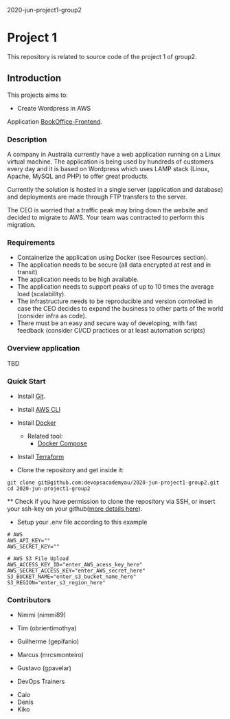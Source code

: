 2020-jun-project1-group2

# Project 1

This repository is related to source code of the project 1 of group2.


## Introduction
This projects aims to:
* Create Wordpress in AWS

Application [BookOffice-Frontend](https://gitlab.com/guidance-experts/bookoffice/bookoffice-react).

### Description

A company in Australia currently have a web application running on a Linux virtual machine. The application is being used by hundreds of customers every day and it is based on Wordpress which uses LAMP stack (Linux, Apache, MySQL and PHP) to offer great products.

Currently the solution is hosted in a single server (application and database) and deployments are made through FTP transfers to the server.

The CEO is worried that a traffic peak may bring down the website and decided to migrate to AWS. Your team was contracted to perform this migration.

### Requirements

- Containerize the application using Docker (see Resources section).
- The application needs to be secure (all data encrypted at rest and in transit)
- The application needs to be high available.
- The application needs to support peaks of up to 10 times the average load (scalability).
- The infrastructure needs to be reproducible and version controlled in case the CEO decides to expand the business to other parts of the world (consider infra as code).
- There must be an easy and secure way of developing, with fast feedback (consider CI/CD practices or at least automation scripts)

### Overview application

TBD

### Quick Start

* Install [Git](https://git-scm.com/book/en/v2/Getting-Started-Installing-Git).

* Install [AWS CLI](https://docs.aws.amazon.com/cli/latest/userguide/cli-chap-install.html)

* Install [Docker](https://docs.docker.com/get-docker/)
  - Related tool:
    * [Docker Compose](https://docs.docker.com/compose/install/)

* Install [Terraform](https://learn.hashicorp.com/terraform/getting-started/install.html)


* Clone the repository and get inside it:

```
git clone git@github.com:devopsacademyau/2020-jun-project1-group2.git
cd 2020-jun-project1-group2
```
** Check if you have permission to clone the repository via SSH,
or insert your ssh-key on your github([more details here](https://help.github.com/en/github/authenticating-to-github/adding-a-new-ssh-key-to-your-github-account)).

* Setup your .env file according to this example

```
# AWS
AWS_API_KEY=""
AWS_SECRET_KEY=""

# AWS S3 File Upload
AWS_ACCESS_KEY_ID="enter_AWS_acess_key_here"
AWS_SECRET_ACCESS_KEY="enter_AWS_secret_here"
S3_BUCKET_NAME="enter_s3_bucket_name_here"
S3_REGION="enter_s3_region_here"

```

### Contributors

 - Nimmi (nimmi89)
 - Tim (obrientimothya)
 - Guilherme (gepifanio)
 - Marcus (mrcsmonteiro)
 - Gustavo (gpavelar)

 - DevOps Trainers
  * Caio
  * Denis
  * Kiko
